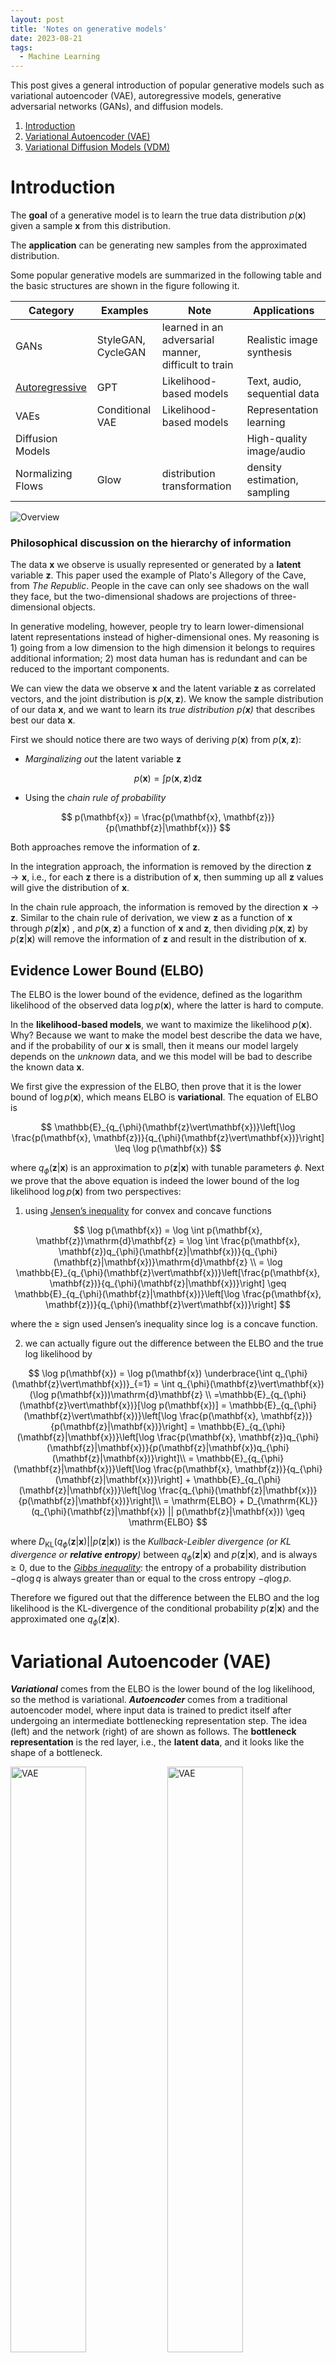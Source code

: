 ```yaml
---
layout: post
title: 'Notes on generative models'
date: 2023-08-21
tags: 
  - Machine Learning
---
```


This post gives a general introduction of popular generative models such as variational autoencoder (VAE), autoregressive models, generative adversarial networks (GANs), and diffusion models.

1. [Introduction](#introduction)
2. [Variational Autoencoder (VAE)](#variational-autoencoder-(VAE))
3. [Variational Diffusion Models (VDM)](#variational-diffusion-models (VDM))

# Introduction

The **goal** of a generative model is to learn the true data distribution $p(\mathbf{x})$ given a sample $\mathbf{x}$ from this distribution.

The **application** can be generating new samples from the approximated distribution.

Some popular generative models are summarized in the following table and the basic structures are shown in the figure following it.

| Category | Examples | Note | Applications | 
| --- | --- | --- | --- |
|GANs  |StyleGAN, CycleGAN  | learned in an adversarial manner, difficult to train | Realistic image synthesis |
|[Autoregressive](https://arxiv.org/abs/1908.09257) | GPT |Likelihood-based models | Text, audio, sequential data|
|VAEs| Conditional VAE |Likelihood-based models | Representation learning | 
|Diffusion Models| | | High-quality image/audio|
|Normalizing Flows| Glow | distribution transformation | density estimation, sampling|

<!-- | Likelihood-based models  | [Autoregressive models](https://arxiv.org/abs/1908.09257), Variational Autoencoders (VAEs) | optimization | -->
<!-- | Energy-based models |  | optimization |
| Score-based models | [Paper](https://arxiv.org/pdf/2208.11970.pdf) | optimization | -->



![Overview](/img/posts/generative/overview.png)



### Philosophical discussion on the hierarchy of information

The data $\mathbf{x}$ we observe is usually represented or generated by a **latent** variable $\mathbf{z}$. This paper used the example of Plato's Allegory of the Cave, from *The Republic*. People in the cave can only see shadows on the wall they face, but the two-dimensional shadows are projections of three-dimensional objects.

In generative modeling, however, people try to learn lower-dimensional latent representations instead of higher-dimensional ones. My reasoning is 1) going from a low dimension to the high dimension it belongs to requires additional information; 2) most data human has is redundant and can be reduced to the important components. 

We can view the data we observe $\mathbf{x}$ and the latent variable $\mathbf{z}$ as correlated vectors, and the joint distribution is $p(\mathbf{x}, \mathbf{z})$. We know the sample distribution of our data $\mathbf{x}$, and we want to learn its *true distribution $p(\mathbf{x})$* that describes best our data $\mathbf{x}$. 

First we should notice there are two ways of deriving $p(\mathbf{x})$ from $p(\mathbf{x}, \mathbf{z})$:

- *Marginalizing out* the latent variable $\mathbf{z}$

$$
p(\mathbf{x}) = \int p(\mathbf{x}, \mathbf{z}) \mathrm{d}\mathbf{z}
$$

- Using the *chain rule of probability*

$$
p(\mathbf{x}) = \frac{p(\mathbf{x}, \mathbf{z})}{p(\mathbf{z}|\mathbf{x})} 
$$

Both approaches remove the information of $\mathbf{z}$. 

In the integration approach, the information is removed by the direction $\mathbf{z}\rightarrow \mathbf{x}$, i.e., for each $\mathbf{z}$ there is a distribution of $\mathbf{x}$, then summing up all $\mathbf{z}$ values will give the distribution of $\mathbf{x}$. 

In the chain rule approach, the information is removed by the direction  $\mathbf{x}\rightarrow \mathbf{z}$. Similar to the chain rule of derivation, we view $\mathbf{z}$ as a function of $\mathbf{x}$ through $p(\mathbf{z}\vert\mathbf{x})$ , and $p(\mathbf{x}, \mathbf{z})$ a function of $\mathbf{x}$ and $\mathbf{z}$, then dividing $p(\mathbf{x}, \mathbf{z})$ by $p(\mathbf{z}\vert\mathbf{x})$ will remove the information of $\mathbf{z}$ and result in the distribution of $\mathbf{x}$. 

## Evidence Lower Bound (ELBO)

The ELBO is the lower bound of the evidence, defined as the logarithm likelihood of the observed data $\log p(\mathbf{x})$, where the latter is hard to compute. 

In the **likelihood-based models**, we want to maximize the likelihood $p(\mathbf{x})$. Why? Because we want to make the model best describe the data we have, and if the probability of our $\mathbf{x}$ is small, then it means our model largely depends on the *unknown* data, and we this model will be bad to describe the known data $\mathbf{x}$.

We first give the expression of the ELBO, then prove that it is the lower bound of $\log p(\mathbf{x})$, which means ELBO is **variational**. The equation of ELBO is

$$
\mathbb{E}_{q_{\phi}(\mathbf{z}\vert\mathbf{x})}\left[\log \frac{p(\mathbf{x}, \mathbf{z})}{q_{\phi}(\mathbf{z}\vert\mathbf{x})}\right] \leq \log p(\mathbf{x})
$$

where $q_{\phi}(\mathbf{z}\vert\mathbf{x})$ is an approximation to $p(\mathbf{z}\vert\mathbf{x})$ with tunable parameters $\phi$. Next we prove that the above equation is indeed the lower bound of the log likelihood $\log p(\mathbf{x})$ from two perspectives: 

1) using [Jensen’s inequality](https://en.wikipedia.org/wiki/Jensen%27s_inequality) for convex and concave functions

$$
\log p(\mathbf{x}) = \log \int p(\mathbf{x}, \mathbf{z})\mathrm{d}\mathbf{z} = \log \int \frac{p(\mathbf{x}, \mathbf{z})q_{\phi}(\mathbf{z}|\mathbf{x})}{q_{\phi}(\mathbf{z}|\mathbf{x})}\mathrm{d}\mathbf{z} \\ = \log \mathbb{E}_{q_{\phi}(\mathbf{z}\vert\mathbf{x})}\left[\frac{p(\mathbf{x}, \mathbf{z})}{q_{\phi}(\mathbf{z}|\mathbf{x})}\right] \geq \mathbb{E}_{q_{\phi}(\mathbf{z}|\mathbf{x})}\left[\log \frac{p(\mathbf{x}, \mathbf{z})}{q_{\phi}(\mathbf{z}\vert\mathbf{x})}\right]
$$

where the $\geq$ sign used Jensen’s inequality since $\log$ is a concave function.

2) we can actually figure out the difference between the ELBO and the true log likelihood by

$$
\log p(\mathbf{x}) = \log p(\mathbf{x}) \underbrace{\int q_{\phi}(\mathbf{z}\vert\mathbf{x})}_{=1} = \int q_{\phi}(\mathbf{z}\vert\mathbf{x})(\log p(\mathbf{x}))\mathrm{d}\mathbf{z} \\ =\mathbb{E}_{q_{\phi}(\mathbf{z}\vert\mathbf{x})}[\log p(\mathbf{x})] = \mathbb{E}_{q_{\phi}(\mathbf{z}\vert\mathbf{x})}\left[\log \frac{p(\mathbf{x}, \mathbf{z})}{p(\mathbf{z}|\mathbf{x})}\right]  = \mathbb{E}_{q_{\phi}(\mathbf{z}|\mathbf{x})}\left[\log \frac{p(\mathbf{x}, \mathbf{z})q_{\phi}(\mathbf{z}|\mathbf{x})}{p(\mathbf{z}|\mathbf{x})q_{\phi}(\mathbf{z}|\mathbf{x})}\right]\\ = \mathbb{E}_{q_{\phi}(\mathbf{z}|\mathbf{x})}\left[\log \frac{p(\mathbf{x}, \mathbf{z})}{q_{\phi}(\mathbf{z}|\mathbf{x})}\right] + \mathbb{E}_{q_{\phi}(\mathbf{z}|\mathbf{x})}\left[\log \frac{q_{\phi}(\mathbf{z}|\mathbf{x})}{p(\mathbf{z}|\mathbf{x})}\right]\\ = \mathrm{ELBO} + D_{\mathrm{KL}}(q_{\phi}(\mathbf{z}|\mathbf{x}) || p(\mathbf{z}|\mathbf{x})) \geq  \mathrm{ELBO}
$$

where $D_{\mathrm{KL}}(q_{\phi}(\mathbf{z}\vert\mathbf{x}) \vert\vert p(\mathbf{z}\vert\mathbf{x}))$ is the *Kullback-Leibler divergence (or KL divergence or **relative entropy**)* between $q_{\phi}(\mathbf{z}\vert\mathbf{x})$ and $p(\mathbf{z}\vert\mathbf{x})$, and is always $\geq 0$, due to the [*Gibbs inequality*](https://en.wikipedia.org/wiki/Gibbs%27_inequality): the entropy of a probability distribution $-q\log q$  is always greater than or equal to the cross entropy $-q\log p$.  

Therefore we figured out that the difference between the ELBO and the log likelihood is the KL-divergence of the conditional probability $p(\mathbf{z}\vert\mathbf{x})$ and the approximated one $q_{\phi}(\mathbf{z}\vert\mathbf{x})$.

# Variational Autoencoder (VAE)

***Variational*** comes from the ELBO is the lower bound of the log likelihood, so the method is variational. ***Autoencoder*** comes from a traditional autoencoder model, where input data is trained to predict itself after undergoing an intermediate bottlenecking representation step. The idea (left) and the network (right) of are shown as follows. The **bottleneck representation** is the red layer, i.e., the **latent data**, and it looks like the shape of a bottleneck.

<img src="../images/posts/generative/vae.png" alt="VAE" style="width:49%;"/>
<img src="../images/posts/generative/vae2.png" alt="VAE" style="width:49%;"/>


The encoder is $q(\mathbf{z}\vert\mathbf{x})$, and the decoder is $p(\mathbf{x}\vert\mathbf{z})$.

Practically,  $p(\mathbf{x}\vert\mathbf{z})$ is what we want to know (because then we can get $p(\mathbf{x})$ with chain rule; while $q(\mathbf{z}\vert\mathbf{x})$ is intractable to calculate. Therefore, in the following, we assign parameters to them: $p(\mathbf{x})\rightarrow p_\theta(\mathbf{x})$, $q(\mathbf{z}\vert\mathbf{x})\rightarrow q_\phi(\mathbf{z}\vert\mathbf{x})$, and our goal is to optimize the parameters $\theta$ and $\phi$ in order to maximize the likelihood.

### Rewriting the ELBO

Next we want to rewrite the expression of $p_\theta(\mathbf{x})$ to explicitly contain the encoder $q_\phi(\mathbf{z}\vert\mathbf{x})$ and the decoder $p_\theta(\mathbf{x}\vert\mathbf{z})$. 

Following the second expression of the ELBO, we have

$$
p_\theta(\mathbf{x}) = \mathrm{ELBO} + D_{\mathrm{KL}}(q_{\phi}(\mathbf{z}\vert\mathbf{x}) \vert\vert p_\theta(\mathbf{z}|\mathbf{x}))\\ = \mathbb{E}_{q_{\phi}(\mathbf{z}|\mathbf{x})}\left[\log \frac{p_\theta(\mathbf{x}, \mathbf{z})}{q_{\phi}(\mathbf{z}|\mathbf{x})}\right] + D_{\mathrm{KL}}(q_{\phi}(\mathbf{z}|\mathbf{x}) || p_\theta(\mathbf{z}|\mathbf{x}))
$$

The ELBO can be further written as

$$
\mathbb{E}_{q_{\phi}(\mathbf{z}|\mathbf{x})}\left[\log \frac{p_\theta(\mathbf{x}, \mathbf{z})}{q_{\phi}(\mathbf{z}|\mathbf{x})}\right] = \mathbb{E}_{q_{\phi}(\mathbf{z}|\mathbf{x})}\left[\log \frac{p_\theta(\mathbf{x}| \mathbf{z})p(\mathbf{z})}{q_{\phi}(\mathbf{z}|\mathbf{x})}\right]\\ = \mathbb{E}_{q_{\phi}(\mathbf{z}|\mathbf{x})}\left[\log p_\theta(\mathbf{x}| \mathbf{z})\right] + \mathbb{E}_{q_{\phi}(\mathbf{z}|\mathbf{x})}\left[\log \frac{p(\mathbf{z})}{q_{\phi}(\mathbf{z}|\mathbf{x})}\right] \\ = \mathbb{E}_{q_{\phi}(\mathbf{z}|\mathbf{x})}\left[\log p_\theta(\mathbf{x}| \mathbf{z})\right]  - D_{\mathrm{KL}}(q_\phi(\mathbf{z}|\mathbf{x})|| p(\mathbf{z}))
$$

Therefore, the expression of $p_\theta(\mathbf{x})$ is 

$$
p_\theta(\mathbf{x}) = \mathbb{E}_{q_{\phi}(\mathbf{z}|\mathbf{x})}\left[\log p_\theta(\mathbf{x}| \mathbf{z})\right] - D_{\mathrm{KL}}[q_\phi(\mathbf{z}|\mathbf{x})|| p(\mathbf{z})] + D_{\mathrm{KL}}[q_{\phi}(\mathbf{z}|\mathbf{x}) || p_\theta(\mathbf{z}|\mathbf{x})] \\ \geq \underbrace{\mathbb{E}_{q_{\phi}(\mathbf{z}|\mathbf{x})}\left[\log p_\theta(\mathbf{x}| \mathbf{z})\right]}_{\mathrm{reconstruction\ term}} - \underbrace{D_{\mathrm{KL}}[q_\phi(\mathbf{z}|\mathbf{x})|| p(\mathbf{z})]}_{\mathrm{prior\ matching\ term}} = \mathrm{ELBO}
$$

Computing $D_{\mathrm{KL}}[q_{\phi}(\mathbf{z}\vert\mathbf{x}) \vert\vert p_\theta(\mathbf{z}\vert\mathbf{x})]$  is intractable, since it involves the conditional probability distributions, but we know it is non-negative, therefore we only need to evaluate the ELBO, which further consists of two terms: the **reconstruction term** and the **prior matching term**. 

In order to maximize the ELBO, we want to maximize the **reconstruction term** and minimize the **prior matching term**. 

$$
\max_{\phi,\theta}\left(\mathbb{E}_{q_{\phi}(\mathbf{z}|\mathbf{x})}\left[\log p_\theta(\mathbf{x}| \mathbf{z})\right]  - D_{\mathrm{KL}}(q_\phi(\mathbf{z}|\mathbf{x})|| p(\mathbf{z}))\right)
$$

### The prior matching term

Let’s look at the second term, minimizing the KL divergence of $q_\phi(\mathbf{z}\vert\mathbf{x})$   and $p(\mathbf{z})$ means to make them as similar as possible. $p(\mathbf{z})$ is a prior distribution of the latent variables that we choose in advance. It is easy to see that the choice of $p(\mathbf{z})$ does not constrain the expressions of $p(\mathbf{x})$, so theoretically we can choose any $p(\mathbf{z})$. However, we choose $p(\mathbf{z})$ to be a **standard multivariate Gaussian** 

$$
p(\mathbf{z}) = \mathcal{N}(\mathbf{z}; \mathbf{0}, \mathbf{I})
$$

The **general form of a multivariate Gaussian** with $n$ variables is 

$$
\mathcal{N}(\mathbf{z}; \mathbf{\mu}, \mathbf{\Sigma}) = \frac{1}{\sqrt{(2\pi)^{n}\det [\mathbf{\Sigma}]}} \exp\left[-\frac{1}{2}(\mathbf{z} - \mathbf{\mu})^T \mathbf{\Sigma}^{-1}(\mathbf{x}-\mathbf{\mu})\right]
$$

where $\mathbf{\mu}$ is the mean of $\mathbf{z}$, and $\mathbf{\Sigma}$ is the $n\times n$ covariance matrix: $\Sigma_{ij} = \mathbb{E}[(z_i-\mu_i)(z_j - \mu_j)]$.

Then the encoder $q_\phi(\mathbf{z}\vert\mathbf{x})$ is commonly chosen to be a multivariant Gaussian with diagonal variance

$$
q_\phi(\mathbf{z}|\mathbf{x}) = \mathcal{N}(\mathbf{z}; \mathbf{\mu}_{\phi}(\mathbf{x}), \mathbf{\sigma}^2_\phi(\mathbf{x})\mathbf{I})
$$

Then the KL divergence $D_{\mathrm{KL}}[q_\phi(\mathbf{z}\vert\mathbf{x})\vert\vert p(\mathbf{z})]$ can be computed analytically.

### The reconstruction term

This term ensures that the learned distribution is modeling effective latent data that the original data can be regenerated from. This term can be evaluated using Monte Carlo sampling:

$$
\mathbb{E}_{q_{\phi}(\mathbf{z}|\mathbf{x})}\left[\log p_\theta(\mathbf{x}| \mathbf{z})\right] \approx \sum_{l=1}^L \log p_\theta(\mathbf{x}| {z}^{(l)})
$$

where the latents $\\{z^{(l)}\\}_{l=1}^L$ are sampled from $q\_\phi(\mathbf{z}\vert\mathbf{x})$ for *every* ${x}$ in the dataset. 

If we directly generate a layer of $\mathbf{z}$ values from $q_\phi(\mathbf{z}\vert\mathbf{x})$, then since $\\{z^{(l)}\\}_{l=1}^L$ are generated stochastically, the gradient with respect to $\phi$ cannot be evaluated easily. This can be resolved by **reparameterization**. The idea is to move the stochastic node out of the network, as follows (lecture slide from MIT).

<img src="../../images/posts/generative/reparam.png" alt="Reparametrization"/>


The reparameterization trick rewrites a random variable as *a deterministic function of a noise variable* (i.e. another random variable). For example, sampling from a normal distribution $x\sim \mathcal{N}(x;\mu, \sigma^2)$ with arbitrary $\mu$ and $\sigma$ can be derived from a standard normal distribution of an auxiliary **noise variable** $\epsilon \sim \mathcal{N}(\epsilon;0, 1)$  from

$$
x = \mu + \sigma \epsilon, \mathrm{\ with \ } \epsilon \sim \mathcal{N}(\epsilon;0, 1) 
$$

where we shifted the mean of $\epsilon$ by $\mu$ and stretched the variance of $\epsilon$ by $\sigma^2$.  Thus each $\mathbf{z}^{(l)}$ can be computed by

$$
\mathbf{z}^{(l)} = \mathbf{\mu}_\phi(\mathbf{x}) + \mathbf{\sigma}_\phi(\mathbf{x})\cdot \mathbf{\epsilon}^{(l)}
$$

where $\mathbf{\epsilon}^{(l)} \sim \mathcal{N}(\mathbf{\epsilon}; \mathbf{0}, \mathbf{I})$. 

Next, we can generate new data $\mathbf{x}$ from $\mathbf{z}^{(l)}$ by the decoder. VAE likes the dimension of $\mathbf{z}$ to be smaller than the dimension of $\mathbf{x}$.

The algorithm is shown as follows (lecture slides from Stanford):

<img src="../../images/posts/generative/vae_alg.png" alt="VAE algorithm"/>

An example code of VAE is [here](https://github.com/pytorch/examples/blob/main/vae/main.py#L47-L73).

### Hierarchical VAE (HVAE)

The idea of Hierarchical VAE is straightforward: instead of one layer of latent variables, multiple layers of latent variables are used, as follows

<img src="../../images/posts/generative/hvae.png" alt="Hierarchical VAE"/>

The chain rule for Markovian HVAE is

$$
p_\theta(\mathbf{x},\mathbf{z}_{1:T}) = p_\theta(\mathbf{x}|\mathbf{z}_1)\left(\prod_{t=2}^T p_\theta(\mathbf{z}_{t-1}|\mathbf{z}_t)\right)p(\mathbf{z}_T),\\ q_\phi(\mathbf{z}_{1:T}|\mathbf{x}) = \left(\prod_{t=2}^T q_\phi(\mathbf{z}_t|\mathbf{z}_t)\right)q_\phi(\mathbf{z}_1|\mathbf{x})
$$

And the ELBO is

$$
\log p_\theta(\mathbf{x}) \geq \mathbb{E}_{q_\phi(\mathbf{z}_{1:T}|\mathbf{x})}\left[\log\frac{p_\theta(\mathbf{x},\mathbf{z}_{1:T})}{q_\phi(\mathbf{z}_{1:T}|\mathbf{x})}\right]
$$

# Variational Diffusion Models (VDM)

VDM has the same structure as the Markovian Hierarchical VAE, with three constraints:

- There is no bottleneck, i.e. the latent dimension equal to the data dimension.
- The latent encoder is a Gaussian distribution centered around the output of the previous step.
- The Gaussian parameters are tuned so that the final latent variables is a standard Gaussian.

The idea is to evolve the data to a pure Gaussian noise, and the information of the distribution of the data is encoded in the hyperparameters in each layer. This is a coarse-graining procedure, similar as tensor network contraction. Shown in the following figure:

<img src="../images/posts/generative/vdm.png" alt="Diffusion models"/>


## The model

We can take each layer as a time step $t$, and the latent variables are $\mathbf{x}_t$. $\mathbf{x}_0$ is our data, while $\mathbf{x}_T$ is the last latent variables following the *standard Gaussian*. The chain rule becomes

$$
q(\mathbf{x}_{1:T}|\mathbf{x}_0) = \prod_{t=1}^T q(\mathbf{x}_t|\mathbf{x}_{t-1})
$$

At time $t$, the distribution of $\mathbf{x}\_t$ is the Gaussian around $\mathbf{x}\_{t-1}$.

$$
q(\mathbf{x}_{t}|\mathbf{x}_{t-1}) = \mathcal{N}(\mathbf{x}_t;\sqrt{\alpha_t}\mathbf{x}_{t-1}, (1-\alpha_t)\mathbf{I})
$$

where $\alpha_t$ is the parameter we choose at time $t$ to ensure $\mathbf{x}_T$ is standard Gaussian. Note that the encoding process is *variance-preserving*, since the scaling of $\alpha_t$ shows both on the denominator and the numeritor. 

The opposite direction, going from time $T$ to time $0$, we have

$$
p(\mathbf{x}_T) = \mathcal{N}(\mathbf{x}_T; \mathbf{0}, \mathbf{I})\\ p_{\theta}(\mathbf{x}_{0:T}) = p(\mathbf{x}_T)\prod_{t=1}^T p_{\theta}(\mathbf{x}_{t-1}|\mathbf{x}_{t})
$$

where only $p(\mathbf{x}_T)$ has a fixed expression.

Since $q(\mathbf{x} \vert \mathbf{x}\_{t-1})$ is pre-chosen, we only need to learn the backward conditions $p\_{\theta}(\mathbf{x}\_{t-1} \vert \mathbf{x}\_t)$, i.e., the parameters $\theta$.

### Generating new data

Once $p\_{\theta}(\mathbf{x}\_{t-1} \vert \mathbf{x}\_t)$ are learned, one can start from a standard Gaussian, and iteratively run the denoising transitions $p_{\theta}(\mathbf{x}\_{t-1} \vert \mathbf{x}\_t)$ for $T$ steps to generate new data $\mathbf{x}\_0$.

### ELBO

We skip the derivation of the ELBO for VDM, but write down the final equation. One can find the derivations in Page 9-10 in the [paper](https://arxiv.org/abs/2208.11970) by Calvin Luo.

$$
\log p(\mathbf{x}) \geq \underbrace{\mathbb{E}_{q(\mathbf{x}_1|\mathbf{x}_0)}[\log p_{\theta(\mathbf{x}_1|\mathbf{x}_0)}]}_{\text{reconstruction term}} - \underbrace{D_{\text{KL}}(q(\mathbf{x}_T|\mathbf{x}_0)|| p(\mathbf{x}_T))}_{\text{prior matching term}} \\
- \underbrace{\sum_{t=2}^T \mathbb{E}_{q(\mathbf{x}_t|\mathbf{x}_0)}[D_{\text{KL}}(q(\mathbf{x}_{t-1}|\mathbf{x}_t,\mathbf{x}_0))||p_{\theta}(\mathbf{x}_{t-1}|\mathbf{x}_t)]}_{\text{denoising matching term}}
$$

The three terms correspond to

- The reconstruction term can be approximated and optimized using Monte Carlo.

- The prior matching term is how close the final distribution to a standard Gaussian, and has no trainable parameters, so we can take is as a constant, say zero, and ignore it.

- The denoising matching term goes in the reverse time direction. The ground truth denoising transition step is $q(\mathbf{x}\_{t-1} \vert \mathbf{x}\_t, \mathbf{x}\_0)$, and we train the parameters $\theta$ to learn $p\_{\theta}(\mathbf{x}\_{t-1} \vert \mathbf{x}\_t)$.
